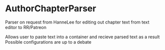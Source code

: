 # AuthorChapterParser
Parser on request from HanneLee for editing out chapter text from text editor to RR/Patreon

Allows user to paste text into a container and recieve parsed text as a result
Possible configurations are up to a debate